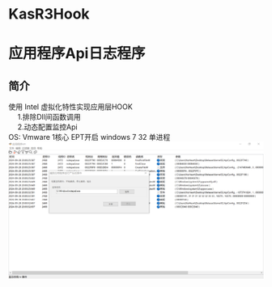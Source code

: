 # KasR3Hook
# 应用程序Api日志程序
## 简介
使用 Intel 虚拟化特性实现应用层HOOK\
&emsp; 1.排除Dll间函数调用\
&emsp; 2.动态配置监控Api\
OS: Vmware 1核心 EPT开启 windows 7 32 单进程
![Image text](MarkDown/Main.PNG)
